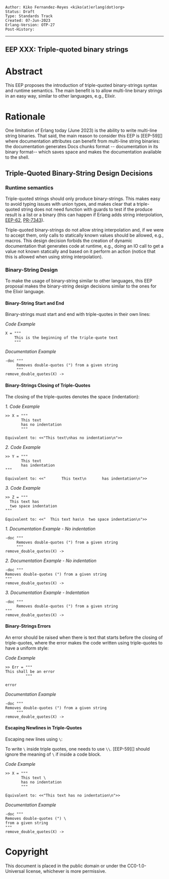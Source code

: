     Author: Kiko Fernandez-Reyes <kiko(at)erlang(dot)org>
    Status: Draft
    Type: Standards Track
    Created: 07-Jun-2023
    Erlang-Version: OTP-27
    Post-History:
****
EEP XXX: Triple-quoted binary strings
----

Abstract
========

This EEP proposes the introduction of triple-quoted binary-strings syntax and
runtime semantics. The main benefit is to allow multi-line binary strings in an
easy way, similar to other languages, e.g., Elixir.

Rationale
=========

One limitation of Erlang today (June 2023) is the ability to write multi-line
string binaries. That said, the main reason to consider this EEP is
[EEP-59][] where documentation attributes can
benefit from multi-line string binaries: the documentation generates Docs chunks
format -- documentation in its binary format-- which saves space and makes the
documentation available to the shell.

Triple-Quoted Binary-String Design Decisions
---------------------------------------------

### Runtime semantics

Triple-quoted strings should only produce binary-strings. This makes easy to
avoid typing issues with union types, and makes clear that a triple-quoted string
does not need function with guards to test if the produce result is a list or a
binary (this can happen if Erlang adds string interpolation,
[EEP-62][],
[PR-7343][]).

Triple-quoted binary-strings do not allow string interpolation and, if we were
to accept them, only calls to statically known values should be allowed, e.g.,
macros. This design decision forbids the creation of dynamic documentation that
generates code at runtime, e.g., doing an IO call to get a value not known
statically and based on it perform an action (notice that this is allowed when
using string interpolation).

### Binary-String Design

To make the usage of binary-string similar to other languages, this EEP proposal
makes the binary-string design decisions similar to the ones for the Elixir language.

#### Binary-String Start and End

Binary-strings must start and end with triple-quotes in their own lines:

*Code Example*

    X = """
        This is the beginning of the triple-quote text
        """

*Documentation Example*

    -doc """
         Removes double-quotes (") from a given string
         """
    remove_double_quotes(X) -> 

#### Binary-Strings Closing of Triple-Quotes

The closing of the triple-quotes denotes the space (indentation):

*1. Code Example*

    >> X = """
           This text
           has no indentation
           """
    
    Equivalent to: <<"This text\nhas no indentation\n">>

*2. Code Example*

    >> Y = """
           This text
           has indentation
    """
    
    Equivalent to: <<"       This text\n       has indentation\n">>

*3. Code Example*

    >> Z = """
      This text has
      two space indentation
    """
    
    Equivalent to: <<"  This text has\n  two space indentation\n">>

*1. Documentation Example - No indentation*

    -doc """
         Removes double-quotes (") from a given string
         """
    remove_double_quotes(X) -> 

*2. Documentation Example - No indentation*

    -doc """
    Removes double-quotes (") from a given string
    """
    remove_double_quotes(X) -> 

*3. Documentation Example - Indentation*

    -doc """
         Removes double-quotes (") from a given string
    """
    remove_double_quotes(X) -> 

#### Binary-Strings Errors

An error should be raised when there is text that starts before the closing of triple-quotes, where
the error makes the code written using triple-quotes to have a uniform style:

*Code Example*

    >> Err = """
    This shall be an error
             """
   
    error             

*Documentation Example*

    -doc """
    Removes double-quotes (") from a given string
         """
    remove_double_quotes(X) -> 

#### Escaping Newlines in Triple-Quotes

Escaping new lines using `\`:

To write `\` inside triple quotes, one needs to use `\\`. [EEP-59][] should
ignore the meaning of `\` if inside a code block.

*Code Example*

    >> X = """
           This text \
           has no indentation
           """
    
    Equivalent to: <<"This text has no indentation\n">>

*Documentation Example*

    -doc """
    Removes double-quotes (") \
    from a given string
    """
    remove_double_quotes(X) -> 

[EEP 59]: https://www.erlang.org/eeps/eep-0059
    "EEP 59: Module attributes for documentation"

[EEP-62]: https://www.erlang.org/eeps/eep-0062
    "String Interpolation Syntax"

[PR-7343]: https://github.com/erlang/otp/pull/7343
    "Feature: String Interpolation"

Copyright
=========

This document is placed in the public domain or under the CC0-1.0-Universal
license, whichever is more permissive.

[EmacsVar]: <> "Local Variables:"
[EmacsVar]: <> "mode: indented-text"
[EmacsVar]: <> "indent-tabs-mode: nil"
[EmacsVar]: <> "sentence-end-double-space: t"
[EmacsVar]: <> "fill-column: 70"
[EmacsVar]: <> "coding: utf-8"
[EmacsVar]: <> "End:"
[VimVar]: <> " vim: set fileencoding=utf-8 expandtab shiftwidth=4 softtabstop=4: "
